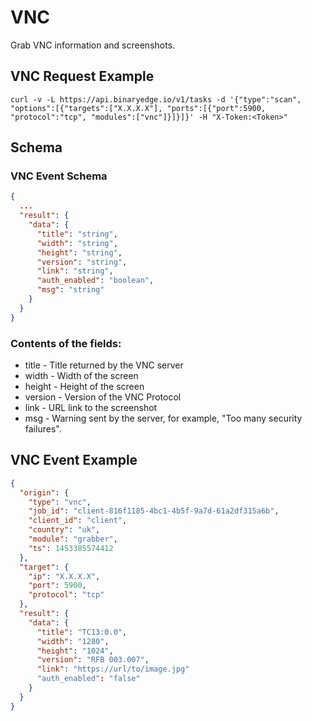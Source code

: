 # VNC

Grab VNC information and screenshots.

## VNC Request Example

```
curl -v -L https://api.binaryedge.io/v1/tasks -d '{"type":"scan", "options":[{"targets":["X.X.X.X"], "ports":[{"port":5900, "protocol":"tcp", "modules":["vnc"]}]}]}' -H "X-Token:<Token>"
```

## Schema

### VNC Event Schema

```json
{
  ...
  "result": {
    "data": {
      "title": "string",
      "width": "string",
      "height": "string",
      "version": "string",
      "link": "string",
      "auth_enabled": "boolean",
      "msg": "string"
    }
  }
}
```

### Contents of the fields:

* title - Title returned by the VNC server
* width - Width of the screen
* height - Height of the screen
* version - Version of the VNC Protocol
* link - URL link to the screenshot
* msg - Warning sent by the server, for example, "Too many security failures".

## VNC Event Example

```json
{
  "origin": {
    "type": "vnc",
    "job_id": "client-816f1185-4bc1-4b5f-9a7d-61a2df315a6b",
    "client_id": "client",
    "country": "uk",
    "module": "grabber",
    "ts": 1453385574412
  },
  "target": {
    "ip": "X.X.X.X",
    "port": 5900,
    "protocol": "tcp"
  },
  "result": {
    "data": {
      "title": "TC13:0.0",
      "width": "1280",
      "height": "1024",
      "version": "RFB 003.007",
      "link": "https://url/to/image.jpg"
      "auth_enabled": "false"
    }
  }
}
```
